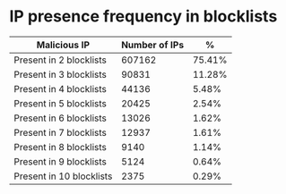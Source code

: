 # IP presence frequency in blocklists
| Malicious IP | Number of IPs | % |
|----|----|----|
| Present in 2 blocklists | 607162 | 75.41% |
| Present in 3 blocklists | 90831 | 11.28% |
| Present in 4 blocklists | 44136 | 5.48% |
| Present in 5 blocklists | 20425 | 2.54% |
| Present in 6 blocklists | 13026 | 1.62% |
| Present in 7 blocklists | 12937 | 1.61% |
| Present in 8 blocklists | 9140 | 1.14% |
| Present in 9 blocklists | 5124 | 0.64% |
| Present in 10 blocklists | 2375 | 0.29% |
